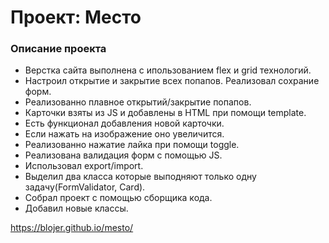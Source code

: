 # Проект: Место

### Описание проекта

- Верстка сайта выполнена с ипользованием flex и grid технологий.
- Настроил открытие и закрытие всех попапов. Реализовал сохрание форм.
- Реализованно плавное открытий/закрытие попапов.
- Карточки взяты из JS и добавлены в HTML при помощи template.
- Есть функционал добавления новой карточки.
- Если нажать на изображение оно увеличится.
- Реализованно нажатие лайка при помощи toggle.
- Реализована валидация форм с помощью JS.
- Использовал export/import.
- Выделил два класса которые выподняют только одну задачу(FormValidator, Card).
- Собрал проект с помощью сборщика кода.
- Добавил новые классы.


https://blojer.github.io/mesto/
